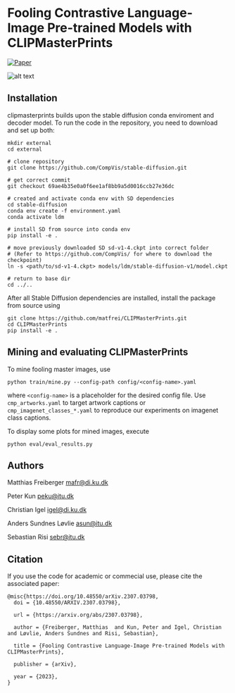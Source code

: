 # Fooling Contrastive Language-Image Pre-trained Models with CLIPMasterPrints

[![Paper](https://img.shields.io/badge/paper-arxiv.2307.03798-B31B1B.svg)](https://arxiv.org/abs/2307.03798) 

![alt text](static/demo.gif)

Installation
-------

clipmasterprints builds upon the stable diffusion conda enviroment and decoder model.
To run the code in the repository, you need to download and set up both:

```
mkdir external
cd external

# clone repository
git clone https://github.com/CompVis/stable-diffusion.git

# get correct commit
git checkout 69ae4b35e0a0f6ee1af8bb9a5d0016ccb27e36dc

# created and activate conda env with SD dependencies
cd stable-diffusion
conda env create -f environment.yaml
conda activate ldm

# install SD from source into conda env
pip install -e .

# move previously downloaded SD sd-v1-4.ckpt into correct folder
# (Refer to https://github.com/CompVis/ for where to download the checkpoint)
ln -s <path/to/sd-v1-4.ckpt> models/ldm/stable-diffusion-v1/model.ckpt 

# return to base dir
cd ../..

```

After all Stable Diffusion dependencies are installed, install the package from source using

```
git clone https://github.com/matfrei/CLIPMasterPrints.git
cd CLIPMasterPrints
pip install -e .
```

Mining and evaluating CLIPMasterPrints
-------

To mine fooling master images, use
```
python train/mine.py --config-path config/<config-name>.yaml
```
where ```<config-name>``` is a placeholder for the desired config file.
Use ```cmp_artworks.yaml``` to target artwork captions or ```cmp_imagenet_classes_*.yaml``` to reproduce our experiments on imagenet class captions.

To display some plots for mined images, execute
```
python eval/eval_results.py
```

Authors
-------

Matthias Freiberger <mafr@di.ku.dk>

Peter Kun <peku@itu.dk>

Christian Igel <igel@di.ku.dk>

Anders Sundnes Løvlie <asun@itu.dk>
 
Sebastian Risi <sebr@itu.dk>

Citation
------
If you use the code for academic or commecial use, please cite the associated paper:
```
@misc{https://doi.org/10.48550/arXiv.2307.03798,
  doi = {10.48550/ARXIV.2307.03798},
  
  url = {https://arxiv.org/abs/2307.03798},
  
  author = {Freiberger, Matthias  and Kun, Peter and Igel, Christian and Løvlie, Anders Sundnes and Risi, Sebastian},
  
  title = {Fooling Contrastive Language-Image Pre-trained Models with CLIPMasterPrints},
  
  publisher = {arXiv},
  
  year = {2023},
}
